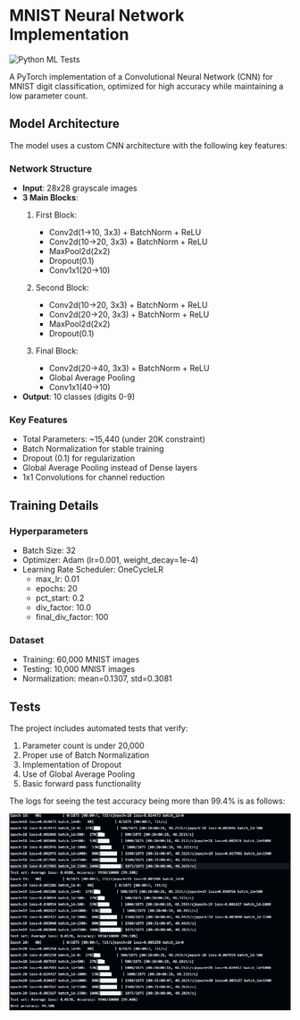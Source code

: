 # MNIST Neural Network Implementation

![Python ML Tests](https://github.com/Amlan66/MNISTNeuralNetwork/actions/workflows/python-app.yml/badge.svg)

A PyTorch implementation of a Convolutional Neural Network (CNN) for MNIST digit classification, optimized for high accuracy while maintaining a low parameter count.

## Model Architecture

The model uses a custom CNN architecture with the following key features:

### Network Structure
- **Input**: 28x28 grayscale images
- **3 Main Blocks**:
  1. First Block:
     - Conv2d(1→10, 3x3) + BatchNorm + ReLU
     - Conv2d(10→20, 3x3) + BatchNorm + ReLU
     - MaxPool2d(2x2)
     - Dropout(0.1)
     - Conv1x1(20→10)
  
  2. Second Block:
     - Conv2d(10→20, 3x3) + BatchNorm + ReLU
     - Conv2d(20→20, 3x3) + BatchNorm + ReLU
     - MaxPool2d(2x2)
     - Dropout(0.1)
  
  3. Final Block:
     - Conv2d(20→40, 3x3) + BatchNorm + ReLU
     - Global Average Pooling
     - Conv1x1(40→10)
- **Output**: 10 classes (digits 0-9)

### Key Features
- Total Parameters: ~15,440 (under 20K constraint)
- Batch Normalization for stable training
- Dropout (0.1) for regularization
- Global Average Pooling instead of Dense layers
- 1x1 Convolutions for channel reduction

## Training Details

### Hyperparameters
- Batch Size: 32
- Optimizer: Adam (lr=0.001, weight_decay=1e-4)
- Learning Rate Scheduler: OneCycleLR
  - max_lr: 0.01
  - epochs: 20
  - pct_start: 0.2
  - div_factor: 10.0
  - final_div_factor: 100

### Dataset
- Training: 60,000 MNIST images
- Testing: 10,000 MNIST images
- Normalization: mean=0.1307, std=0.3081

## Tests

The project includes automated tests that verify:
1. Parameter count is under 20,000
2. Proper use of Batch Normalization
3. Implementation of Dropout
4. Use of Global Average Pooling
5. Basic forward pass functionality

The logs for seeing the test accuracy being more than 99.4% is as follows:

![Test Accuracy](./test_accuracy.jpg)
